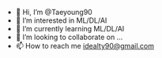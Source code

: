 - 👋 Hi, I’m @Taeyoung90
- 👀 I’m interested in ML/DL/AI
- 🌱 I’m currently learning ML/DL/AI 
- 💞️ I’m looking to collaborate on ...
- 📫 How to reach me [idealty90@gmail.com](idealty90@gmail.com)

<!---
Taeyoung90/Taeyoung90 is a ✨ special ✨ repository because its `README.md` (this file) appears on your GitHub profile.
You can click the Preview link to take a look at your changes.
--->
